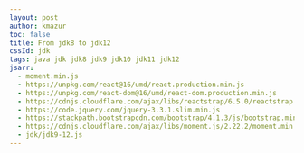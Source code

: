 ```yaml
---
layout: post
author: kmazur
toc: false
title: From jdk8 to jdk12
cssId: jdk
tags: java jdk jdk8 jdk9 jdk10 jdk11 jdk12
jsarr:
  - moment.min.js
  - https://unpkg.com/react@16/umd/react.production.min.js
  - https://unpkg.com/react-dom@16/umd/react-dom.production.min.js
  - https://cdnjs.cloudflare.com/ajax/libs/reactstrap/6.5.0/reactstrap.full.js
  - https://code.jquery.com/jquery-3.3.1.slim.min.js
  - https://stackpath.bootstrapcdn.com/bootstrap/4.1.3/js/bootstrap.min.js
  - https://cdnjs.cloudflare.com/ajax/libs/moment.js/2.22.2/moment.min.js
  - jdk/jdk9-12.js
---
```


<div id="react-root">
</div>